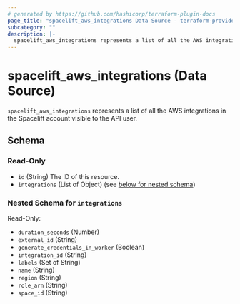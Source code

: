 ```yaml
---
# generated by https://github.com/hashicorp/terraform-plugin-docs
page_title: "spacelift_aws_integrations Data Source - terraform-provider-spacelift"
subcategory: ""
description: |-
  spacelift_aws_integrations represents a list of all the AWS integrations in the Spacelift account visible to the API user.
---
```


# spacelift_aws_integrations (Data Source)

`spacelift_aws_integrations` represents a list of all the AWS integrations in the Spacelift account visible to the API user.



<!-- schema generated by tfplugindocs -->
## Schema

### Read-Only

- `id` (String) The ID of this resource.
- `integrations` (List of Object) (see [below for nested schema](#nestedatt--integrations))

<a id="nestedatt--integrations"></a>
### Nested Schema for `integrations`

Read-Only:

- `duration_seconds` (Number)
- `external_id` (String)
- `generate_credentials_in_worker` (Boolean)
- `integration_id` (String)
- `labels` (Set of String)
- `name` (String)
- `region` (String)
- `role_arn` (String)
- `space_id` (String)

